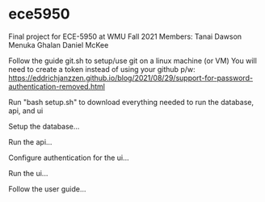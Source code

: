 # ece5950
Final project for ECE-5950 at WMU Fall 2021
Members:
	Tanai Dawson
	Menuka Ghalan
	Daniel McKee

Follow the guide git.sh to setup/use git on a linux machine (or VM)
You will need to create a token instead of using your github p/w: https://eddrichjanzzen.github.io/blog/2021/08/29/support-for-password-authentication-removed.html

Run "bash setup.sh" to download everything needed to run the database, api, and ui

Setup the database...

Run the api...

Configure authentication for the ui...

Run the ui...

Follow the user guide...

